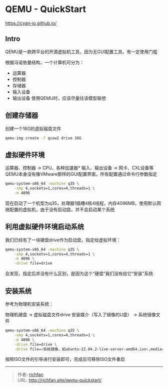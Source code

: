 # QEMU - QuickStart

<https://cyan-io.github.io/>
## Intro
QEMU是一款跨平台的开源虚拟机工具，因为无GUI配置工具，有一定使用门槛

根据冯诺依曼结构，一个计算机可分为：

- 运算器
- 控制器
- 存储器
- 输入设备
- 输出设备
使用QEMU时，应该尽量往该模型联想

## 创建存储器
创建一个16G的虚拟磁盘文件

```bash
qemu-img create -f qcow2 drive 16G
```

## 虚拟硬件环境
运算器、控制器 -> CPU、各种加速器*
输入、输出设备 -> 网卡、CXL设备等
QEMU本身没有像VMware那样的GUI配置界面，所有配置通过命令行参数指定

```bash
qemu-system-x86_64 -machine q35 \
	-smp 4,sockets=1,cores=4,threads=1 \
	-m 4096
```
现在启动了一个机型为q35，处理器1插槽4核4线程，内存4096MB，使用默认网络配置的虚拟机，由于没有启动盘，并不会启动某个系统

## 利用虚拟硬件环境启动系统
我们已经有了一块硬盘drive作为启动盘，指定给虚拟环境：

```bash
qemu-system-x86_64 -machine q35 \
	-smp 4,sockets=1,cores=4,threads=1 \
	-m 4096 \
	-drive file=drive
```
会发现，指定后并没有什么区别，是因为这个“硬盘”我们没有给它“安装”系统

## 安装系统
参考为物理机安装系统：

物理机硬盘 -> 虚拟磁盘文件drive
安装媒介（写入了镜像的U盘） -> 系统镜像文件

```bash
qemu-system-x86_64 -machine q35 \
	-smp 4,sockets=1,cores=4,threads=1 \
	-m 4096 \
	-drive file=drive \
	-drive file=<系统镜像，如ubuntu-22.04.2-live-server-amd64.iso>,media=cdrom
```
按照ISO文件的引导进行安装即可，完成后可移除ISO文件重启

---

> 作者: [richfan](https://richfan.site/)  
> URL: http://richfan.site/qemu-quickstart/  

